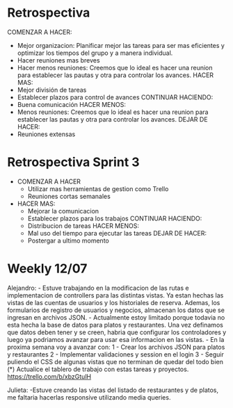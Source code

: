 # Retrospectiva

COMENZAR A HACER:
- Mejor organizacion:
    Planificar mejor las tareas para ser mas eficientes y optimizar los tiempos del grupo y a manera individual.
- Hacer reuniones mas breves
- Hacer menos reuniones:
    Creemos que lo ideal es hacer una reunion para establecer las pautas y otra para controlar los avances.
HACER MAS:
- Mejor división de tareas
- Establecer plazos para control de avances
CONTINUAR HACIENDO:
- Buena comunicación
HACER MENOS:
- Menos reuniones:
    Creemos que lo ideal es hacer una reunion para establecer las pautas y otra para controlar los avances.
DEJAR DE HACER:
- Reuniones extensas

# Retrospectiva Sprint 3
- COMENZAR A HACER
    - Utilizar mas herramientas de gestion como Trello
    - Reuniones cortas semanales
- HACER MAS:
    - Mejorar la comunicacion
    - Establecer plazos para los trabajos
CONTINUAR HACIENDO:
    - Distribucion de tareas
HACER MENOS:
    - Mal uso del tiempo para ejecutar las tareas 
DEJAR DE HACER:
    - Postergar a ultimo momento

# Weekly 12/07
Alejandro:
    - Estuve trabajando en la modificacion de las rutas e implementacion de controllers para las distintas vistas. Ya estan hechas las vistas de las cuentas de usuarios y los historiales de reserva. Ademas, los formularios de registro de usuarios y negocios, almacenan los datos que se ingresan en archivos JSON.
    - Actualmente estoy limitado porque todavia no esta hecha la base de datos para platos y restaurantes. Una vez definamos que datos deben tener y se creen, habria que configurar los controladores y luego ya podriamos avanzar para usar esa informacion en las vistas.
    - En la proxima semana voy a avanzar con:
        1 - Crear los archivos JSON para platos y restaurantes
        2 - Implementar validaciones y session en el login
        3 - Seguir puliendo el CSS de algunas vistas que no terminan de quedar del todo bien
    (*) Actualice el tablero de trabajo con estas tareas y proyectos.
    https://trello.com/b/xbzGtulH

Julieta:
    -Estuve creando las vistas del listado de restaurantes y de platos, me faltaria hacerlas responsive utilizando media queries.